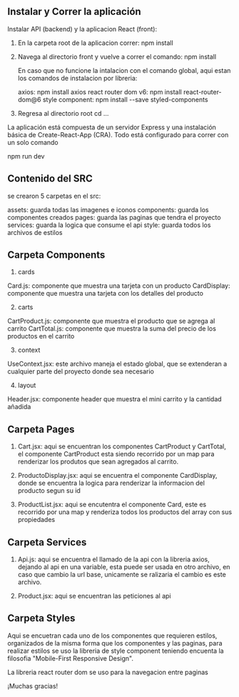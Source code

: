 ## Instalar y Correr la aplicación

Instalar API (backend) y la aplicacion React (front):

1. En la carpeta root de la aplicacion correr: npm install
2. Navega al directorio front y vuelve a correr el comando: npm install

	En caso que no funcione la intalacion con el comando global, aqui estan los comandos de instalacion por libreria:

	axios: npm install axios
	react router dom v6: npm install react-router-dom@6
	style component: npm install --save styled-components

3. Regresa al directorio root cd ...

La aplicación está compuesta de un servidor Express y una instalación básica de Create-React-App (CRA). Todo está configurado para correr con un solo comando

npm run dev


## Contenido del SRC

se crearon 5 carpetas en el src:

assets: guarda todas las imagenes e iconos
components: guarda los componentes creados
pages: guarda las paginas que tendra el proyecto
services: guarda la logica que consume el api
style: guarda todos los archivos de estilos

## Carpeta Components

1. cards

Card.js: componente que muestra una tarjeta con un producto
CardDisplay: componente que muestra una tarjeta con los detalles del producto

2. carts

CartProduct.js: componente que muestra el producto que se agrega al carrito
CartTotal.js: componente que muestra la suma del precio de los productos en el carrito

3. context

UseContext.jsx: este archivo maneja el estado global, que se extenderan a cualquier parte del proyecto donde sea necesario

4. layout

Header.jsx: componente header que muestra el mini carrito y la cantidad añadida

## Carpeta Pages

1. Cart.jsx: aqui se encuentran los componentes CartProduct y CartTotal, el componente CartProduct esta siendo recorrido por un map para renderizar los produtos que sean agregados al carrito.
 
2. ProductoDisplay.jsx: aqui se encuentra el componente CardDisplay, donde se encuentra la logica para renderizar la informacion del producto segun su id

3. ProductList.jsx: aqui se encutentra el componente Card, este es recorrido por una map y renderiza todos los productos del array con sus propiedades

## Carpeta Services

1. Api.js: aqui se encuentra el llamado de la api con la libreria axios, dejando al api en una variable, esta puede ser usada en otro archivo, en caso que cambio la url base, unicamente se ralizaria el cambio es este archivo.

2. Product.jsx: aqui se encuentran las peticiones al api

## Carpeta Styles

Aqui se encuetran cada uno de los componentes que requieren estilos, organizados de la misma forma que los componentes y las paginas, para realizar estilos se uso la libreria de style component teniendo encuenta la filosofia "Mobile-First Responsive Design".

La libreria react router dom se uso para la navegacion entre paginas

¡Muchas gracias!